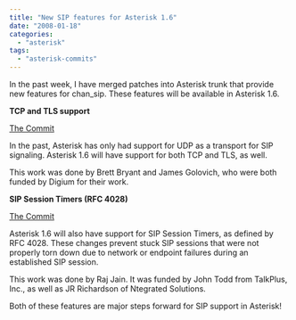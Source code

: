 ```yaml
---
title: "New SIP features for Asterisk 1.6"
date: "2008-01-18"
categories: 
  - "asterisk"
tags: 
  - "asterisk-commits"
---
```


In the past week, I have merged patches into Asterisk trunk that provide new features for chan\_sip. These features will be available in Asterisk 1.6.

**TCP and TLS support**

[The Commit](http://lists.digium.com/pipermail/asterisk-commits/2008-January/019255.html)

In the past, Asterisk has only had support for UDP as a transport for SIP signaling. Asterisk 1.6 will have support for both TCP and TLS, as well.

This work was done by Brett Bryant and James Golovich, who were both funded by Digium for their work.

**SIP Session Timers (RFC 4028)**

[The Commit](http://lists.digium.com/pipermail/asterisk-commits/2008-January/019192.html)

Asterisk 1.6 will also have support for SIP Session Timers, as defined by RFC 4028. These changes prevent stuck SIP sessions that were not properly torn down due to network or endpoint failures during an established SIP session.

This work was done by Raj Jain. It was funded by John Todd from TalkPlus, Inc., as well as JR Richardson of Ntegrated Solutions.

Both of these features are major steps forward for SIP support in Asterisk!

